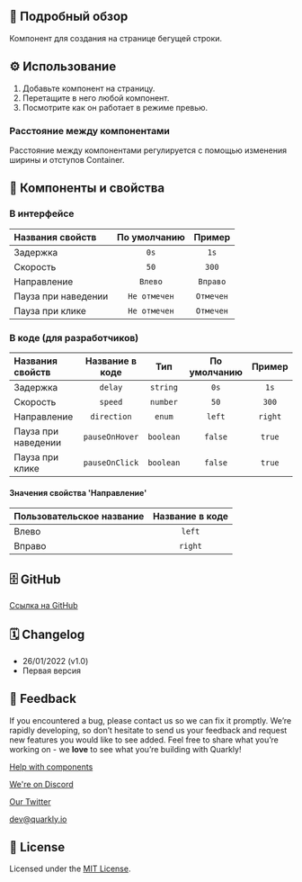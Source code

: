 ## 📖 Подробный обзор

Компонент для создания на странице бегущей строки.

## ⚙️ Использование

1. Добавьте компонент на страницу.
2. Перетащите в него любой компонент.
3. Посмотрите как он работает в режиме превью.

### Расстояние между компонентами

Расстояние между компонентами регулируется с помощью изменения ширины и отступов Container.

## 🧩 Компоненты и свойства

### В интерфейсе

| Названия свойств    | По умолчанию |  Пример   |
| :------------------ | :----------: | :-------: |
| Задержка            |     `0s`     |   `1s`    |
| Скорость            |     `50`     |   `300`   |
| Направление         |   `Влево`    | `Вправо`  |
| Пауза при наведении | `Не отмечен` | `Отмечен` |
| Пауза при клике     | `Не отмечен` | `Отмечен` |

### В коде (для разработчиков)

| Названия свойств    | Название в коде |    Тип    | По умолчанию | Пример  |
| :------------------ | :-------------: | :-------: | :----------: | :-----: |
| Задержка            |     `delay`     | `string`  |     `0s`     |  `1s`   |
| Скорость            |     `speed`     | `number`  |     `50`     |  `300`  |
| Направление         |   `direction`   |  `enum`   |    `left`    | `right` |
| Пауза при наведении | `pauseOnHover`  | `boolean` |   `false`    | `true`  |
| Пауза при клике     | `pauseOnClick`  | `boolean` |   `false`    | `true`  |

#### Значения свойства 'Направление'

| Пользовательское название | Название в коде |
| :------------------------ | :-------------: |
| Влево                     |     `left`      |
| Вправо                    |     `right`     |

## 🗄 GitHub

[Ссылка на GitHub](https://github.com/quarkly/community-kit/tree/master/src/Marquee)

## 🗓 Changelog

-   26/01/2022 (v1.0)
-   Первая версия

## 📮 Feedback

If you encountered a bug, please contact us so we can fix it promptly. We’re rapidly developing, so don’t hesitate to send us your feedback and request new features you would like to see added. Feel free to share what you’re working on - we **love** to see what you’re building with Quarkly!

[Help with components](https://community.quarkly.io/c/requests/11)

[We're on Discord](https://discord.gg/f9KhSMGX)

[Our Twitter](https://twitter.com/quarklyapp)

[dev@quarkly.io](mailto:dev@quarkly.io)

## 📝 License

Licensed under the [MIT License](./LICENSE).
